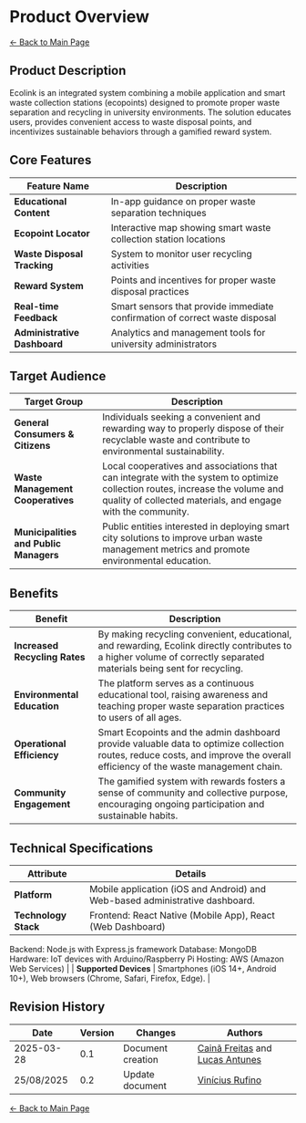 # Product Overview

[← Back to Main Page](../../index.md)

## Product Description

Ecolink is an integrated system combining a mobile application and smart waste collection stations (ecopoints) designed to promote proper waste separation and recycling in university environments. The solution educates users, provides convenient access to waste disposal points, and incentivizes sustainable behaviors through a gamified reward system.

## Core Features

| Feature Name        | Description                      |
| ------------------- | -------------------------------- |
| **Educational Content** | In-app guidance on proper waste separation techniques | This feature allows users to [explain the value and function of the feature].|
| **Ecopoint Locator** | Interactive map showing smart waste collection station locations |
| **Waste Disposal Tracking** | System to monitor user recycling activities |
| **Reward System**| Points and incentives for proper waste disposal practices |
| **Real-time Feedback**  | Smart sensors that provide immediate confirmation of correct waste disposal |
| **Administrative Dashboard** | Analytics and management tools for university administrators |

## Target Audience

| Target Group                                 | Description                                                                                                               |
| -------------------------------------------- | ------------------------------------------------------------------------------------------------------------------------- |
| **General Consumers & Citizens** | Individuals seeking a convenient and rewarding way to properly dispose of their recyclable waste and contribute to environmental sustainability.                      |
| **Waste Management Cooperatives**        | Local cooperatives and associations that can integrate with the system to optimize collection routes, increase the volume and quality of collected materials, and engage with the community. |
|**Municipalities and Public Managers**| Public entities interested in deploying smart city solutions to improve urban waste management metrics and promote environmental education. |

## Benefits

| Benefit                           | Description                                                                                                                                                                  |
| --------------------------------- | ---------------------------------------------------------------------------------------------------------------------------------------------------------------------------- |
| **Increased Recycling Rates**             |By making recycling convenient, educational, and rewarding, Ecolink directly contributes to a higher volume of correctly separated materials being sent for recycling. |
| **Environmental Education** | The platform serves as a continuous educational tool, raising awareness and teaching proper waste separation practices to users of all ages.                                           |
| **Operational Efficiency**                | Smart Ecopoints and the admin dashboard provide valuable data to optimize collection routes, reduce costs, and improve the overall efficiency of the waste management chain.                        |
| **Community Engagement**           | The gamified system with rewards fosters a sense of community and collective purpose, encouraging ongoing participation and sustainable habits.                                                            |

## Technical Specifications

| Attribute                   | Details                                                                                                                                                                                                                                                                             |
| --------------------------- | ----------------------------------------------------------------------------------------------------------------------------------------------------------------------------------------------------------------------------------------------------------------------------------- |
| **Platform**          | Mobile application (iOS and Android) and Web-based administrative dashboard.                                                                                                                                                                                                                   |
| **Technology Stack**  | Frontend: React Native (Mobile App), React (Web Dashboard)
Backend: Node.js with Express.js framework
Database: MongoDB
Hardware: IoT devices with Arduino/Raspberry Pi
Hosting: AWS (Amazon Web Services) |
| **Supported Devices** | Smartphones (iOS 14+, Android 10+), Web browsers (Chrome, Safari, Firefox, Edge).                                                                                                                                                                                                                                     |

## Revision History

| Date       | Version | Changes                           | Authors |
| ---------- | ------- | --------------------------------- | ------- |
| 2025-03-28 | 0.1     | Document creation                 | [Cainã Freitas](https://github.com/freitasc) and [Lucas Antunes](https://github.com/LucasGSAntunes)        |
| 25/08/2025 | 0.2     | Update document                   | [Vinícius Rufino](https://github.com/RufinoVfR)                                                            |

[← Back to Main Page](../../index.md)
